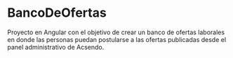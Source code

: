 # BancoDeOfertas

Proyecto en Angular con el objetivo de crear un banco de ofertas laborales en donde las personas puedan postularse a las ofertas publicadas desde el panel administrativo de Acsendo.


